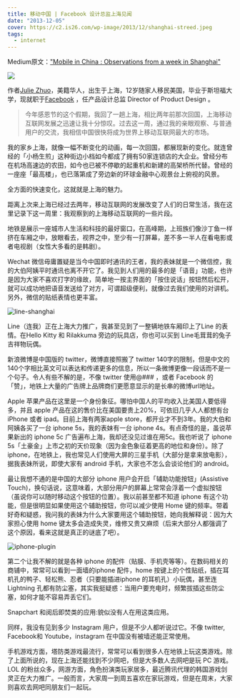 ```yaml
---
title: 移动中国 | Facebook 设计总监上海见闻
date: "2013-12-05"
cover: https://c2.is26.com/wp-image/2013/12/shanghai-streed.jpeg
tags:
  - internet
---
```


Medium原文：["Mobile in China : Observations from a week in Shanghai"](https://medium.com/the-year-of-the-looking-glass/92593edde29e)

![](https://c2.is26.com/wp-image/2013/12/Julie-Zhuo.png)

作者[Julie Zhuo](https://www.juliezhuo.com/)，美籍华人，出生于上海，12岁随家人移民美国，毕业于斯坦福大学，现就职于[Facebook](https://www.facebook.com/julie) ，任产品设计总监 Director of Product Design 。

> 今年感恩节的这个假期，我回了一趟上海，相比两年前那次回国，上海移动互联网发展之迅速让我十分惊叹。过去这一周，通过我的亲眼观察、与普通用户的交流，我相信中国很快将成为世界上移动互联网最大的市场。

我的家乡上海，就像一幅不断变化的动画，每一次回国，都展现新的变化。就连曾经的「小杨生煎」这种街边小档如今都成了拥有50家连锁店的大企业。曾经分布在机场高速边的农田，如今也已被不停歇的起重机和新建的高架桥所代替。曾经的一座座「最高楼」，也已落第成了旁边新的环球金融中心观景台上俯视的风景。

全方面的快速变化，这就就是上海的魅力。

距离上次来上海已经过去两年，移动互联网的发展改变了人们的日常生活，我在这里记录下这一周里：我观察到的上海移动互联网的一些片段。

地铁是展示一座城市人生活和科技的最好窗口，在高峰期，上班族们像沙丁鱼一样挤在车厢之中，放眼看去，视界之中，至少有一打屏幕，差不多一半人在看电影或者电视剧（女性大多看的是韩剧）。

Wechat 微信毋庸置疑是当今中国即时通讯的王者，我的表妹就是一个微信控，我的大伯阿姨平时通讯也离不开它了。我见到人们用的最多的是「语音」功能，也许是因为大家不喜欢打字的缘故，简单地一按主界面的「按住说话」按钮然后松开，就可以成功地把语音发送给了对方，可谓超级便利，就像过去我们使用的对讲机。另外，微信的贴纸表情也更丰富。

![line-shanghai](https://c2.is26.com/wp-image/2013/12/shanghai-sub-line.jpeg)

Line（连我）正在上海大力推广，我甚至见到了一整辆地铁车厢印上了Line 的表情。在Hello Kitty 和 Rilakkuma 旁边的玩具店，你也可以买到 Line毛茸茸的兔子吉祥物玩偶。

新浪微博是中国版的 twitter，微博直接照搬了 twitter 140字的限制，但是中文的140个字相比英文可以表达和传递更多的信息，所以一条微博更像一段话而不是一个句子。令人有些不解的是，不像 twitter 使用@### ，或者 Facebook 的「赞」，地铁上大量的广告牌上品牌商们更愿意显示的是长串的微博url地址。

Apple 苹果产品在这里是一个身份象征。哪怕中国人的平均收入比美国人要低得多，并且 apple 产品在这的售价比在美国要贵上20%，可依旧几乎人人都想有台 iPhone 或者 ipad。目前上海有两家apple store，都开业才不到3年。我的大伯和阿姨各买了一台 iphone 5s，我的表妹有一台 iphone 4s。有点奇怪的是，虽说苹果新出的 iphone 5c 广告遍布上海，我却还没见过谁在用5c。我也听说了 iphone 5s「土豪金」上市之初的天价现象（因为金色象征着更高的地位和身份）。除了 iphone，在地铁上，我也常见人们使用大屏的三星手机（大部分是拿来放电影），据我表妹所说，即使大家有 android 手机，大家也不怎么会谈论他们的 android。

最让我想不通的是中国的大部分 iphone 用户会开启「辅助功能按钮」(Assistive Touch)，换句话说，这意味着，大部分用户的屏幕上常常会浮着一个虚拟按钮（虽说你可以随时移动这个按钮的位置）。我以前甚至都不知道 iphone 有这个功能，但是很明显如果使用这个辅助按钮，你可以减少使用 Home 键的频率。带着好奇和疑惑，我问我的表妹为什么大家要用这个辅助按钮，她向我解释说：因为大家担心使用 home 键太多会造成失灵，维修又贵又麻烦（后来大部分人都强调了这个原因，看来这就是真正的谜底了吧）。

![iphone-plugin](https://c2.is26.com/wp-image/2013/12/iphone-plugin.jpeg)

第二个让我不解的就是各种 iphone 的配件（贴膜、手机壳等等）。在数码相关的商铺中，常常可以看到一面墙的iphone 配件，home 按键上的个性贴纸，插在耳机孔的鸭子、轻松熊、忍者（只要能插进iphone 的耳机孔）小玩偶，甚至连 Lightning 孔都有防尘塞，其实我挺疑惑：当用户要充电时，频繁拔插这些防尘塞，如何才能不容易弄丢它们。

Snapchart 和阅后即焚类的应用:貌似没有人在用这类应用。

同样，我没有见到多少 Instagram 用户，但是不少人都听说过它。不像 twitter, Facebook和 Youtube，instagram 在中国没有被墙还能正常使用。

手机游戏方面，塔防类游戏最流行，常常可以看到很多人在地铁上玩这类游戏。除了上面所说的，现在上海还能找到不少网吧，但是大多数人去网吧是玩 PC 游戏。LOL 的粉丝众多，网游方面，角色扮演类玩家居多，最近腾讯代理的韩国游戏剑灵正在大力推广。一般而言，大家周一到周五喜欢在家玩游戏，但是在周末，大家则喜欢去网吧同朋友们一起玩。

